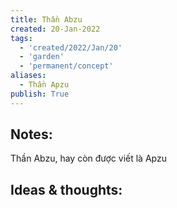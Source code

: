 ```yaml
---
title: Thần Abzu
created: 20-Jan-2022
tags:
  - 'created/2022/Jan/20'
  - 'garden'
  - 'permanent/concept'
aliases:
  - Thần Apzu
publish: True
---
```


## Notes:
Thần Abzu, hay còn được viết là Apzu

## Ideas & thoughts:


